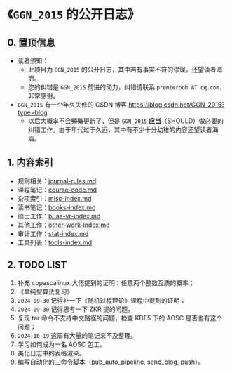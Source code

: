 # 《`GGN_2015` 的公开日志》

## 0. 置顶信息

- 读者须知：
  - 此项目为 `GGN_2015` 的公开日志，其中若有事实不符的谬误，还望读者海涵。
  - 您的纠错是 `GGN_2015` 前进的动力，纠错请联系 `premierbob AT qq.com`，非常感谢。
- `GGN_2015` 有一个年久失修的 CSDN 博客 https://blog.csdn.net/GGN_2015?type=blog
  - 以后大概率不会~~频繁~~更新了，但是 `GGN_2015` **应当**（SHOULD）做必要的纠错工作。由于年代过于久远，其中有不少十分幼稚的内容还望读者海涵。



## 1. 内容索引

- 规则相关：[journal-rules.md](./data/meta/journal-rules.md)
- 课程笔记：[course-code.md](./data/meta/course-code.md)
- 杂项索引：[misc-index.md](./data/misc/misc-index.md)
- 读书笔记：[books-index.md](./data/books/books-index.md)
- 硕士工作：[buaa-vr-index.md](./data/buaa-vr/buaa-vr-index.md)
- 其他工作：[other-work-index.md](./data/other-work/other-work-index.md)
- 审计工作：[stat-index.md](./data/stat/stat-index.md)
- 工具列表：[tools-index.md](./data/tools/tools-index.md)



## 2. TODO LIST

1. 补充 cppascalinux 大佬提到的证明：任意两个整数互质的概率；
2. 《单纯型算法复习》
3. `2024-09-30` 记得补一下《随机过程理论》课程中提到的证明；
4. `2024-09-30` 记得思考一下 ZKR 提的问题。
5. 复现 tar 命令不支持中文路径的问题，检查 KDE5 下的 AOSC 是否也有这个问题；
6. `2024-10-19` 这周有大量的笔记来不及整理。
7. 学习如何成为一名 AOSC 包工。
8. 美化日志中的表格渲染。
9. 编写自动化的三命令脚本（pub_auto_pipeline, send_blog, push）。

